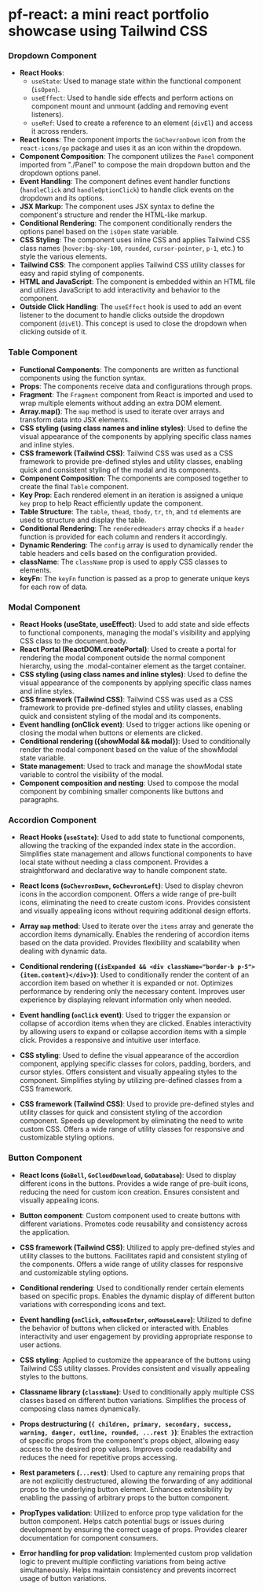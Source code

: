 # pf-react: a mini react portfolio showcase using Tailwind CSS

### Dropdown Component

- **React Hooks**:
  - `useState`: Used to manage state within the functional component (`isOpen`).
  - `useEffect`: Used to handle side effects and perform actions on component mount and unmount (adding and removing event listeners).
  - `useRef`: Used to create a reference to an element (`divEl`) and access it across renders.
- **React Icons**: The component imports the `GoChevronDown` icon from the `react-icons/go` package and uses it as an icon within the dropdown.
- **Component Composition**: The component utilizes the `Panel` component imported from "./Panel" to compose the main dropdown button and the dropdown options panel.
- **Event Handling**: The component defines event handler functions (`handleClick` and `handleOptionClick`) to handle click events on the dropdown and its options.
- **JSX Markup**: The component uses JSX syntax to define the component's structure and render the HTML-like markup.
- **Conditional Rendering**: The component conditionally renders the options panel based on the `isOpen` state variable.
- **CSS Styling**: The component uses inline CSS and applies Tailwind CSS class names (`hover:bg-sky-100`, `rounded`, `cursor-pointer`, `p-1`, etc.) to style the various elements.
- **Tailwind CSS**: The component applies Tailwind CSS utility classes for easy and rapid styling of components.
- **HTML and JavaScript**: The component is embedded within an HTML file and utilizes JavaScript to add interactivity and behavior to the component.
- **Outside Click Handling**: The `useEffect` hook is used to add an event listener to the document to handle clicks outside the dropdown component (`divEl`). This concept is used to close the dropdown when clicking outside of it.

### Table Component

- **Functional Components**: The components are written as functional components using the function syntax.
- **Props**: The components receive data and configurations through props.
- **Fragment**: The `Fragment` component from React is imported and used to wrap multiple elements without adding an extra DOM element.
- **Array.map()**: The `map` method is used to iterate over arrays and transform data into JSX elements.
- **CSS styling (using class names and inline styles)**: Used to define the visual appearance of the components by applying specific class names and inline styles.
- **CSS framework (Tailwind CSS)**: Tailwind CSS was used as a CSS framework to provide pre-defined styles and utility classes, enabling quick and consistent styling of the modal and its components.
- **Component Composition**: The components are composed together to create the final `Table` component.
- **Key Prop**: Each rendered element in an iteration is assigned a unique `key` prop to help React efficiently update the component.
- **Table Structure**: The `table`, `thead`, `tbody`, `tr`, `th`, and `td` elements are used to structure and display the table.
- **Conditional Rendering**: The `renderedHeaders` array checks if a `header` function is provided for each column and renders it accordingly.
- **Dynamic Rendering**: The `config` array is used to dynamically render the table headers and cells based on the configuration provided.
- **className**: The `className` prop is used to apply CSS classes to elements.
- **keyFn**: The `keyFn` function is passed as a prop to generate unique keys for each row of data.

### Modal Component

- **React Hooks (useState, useEffect)**: Used to add state and side effects to functional components, managing the modal's visibility and applying CSS class to the document.body.
- **React Portal (ReactDOM.createPortal)**: Used to create a portal for rendering the modal component outside the normal component hierarchy, using the .modal-container element as the target container.
- **CSS styling (using class names and inline styles)**: Used to define the visual appearance of the components by applying specific class names and inline styles.
- **CSS framework (Tailwind CSS)**: Tailwind CSS was used as a CSS framework to provide pre-defined styles and utility classes, enabling quick and consistent styling of the modal and its components.
- **Event handling (onClick event)**: Used to trigger actions like opening or closing the modal when buttons or elements are clicked.
- **Conditional rendering ({showModal && modal})**: Used to conditionally render the modal component based on the value of the showModal state variable.
- **State management**: Used to track and manage the showModal state variable to control the visibility of the modal.
- **Component composition and nesting**: Used to compose the modal component by combining smaller components like buttons and paragraphs.

### Accordion Component

- **React Hooks (`useState`)**: Used to add state to functional components, allowing the tracking of the expanded index state in the accordion. Simplifies state management and allows functional components to have local state without needing a class component. Provides a straightforward and declarative way to handle component state.

- **React Icons (`GoChevronDown`, `GoChevronLeft`)**: Used to display chevron icons in the accordion component. Offers a wide range of pre-built icons, eliminating the need to create custom icons. Provides consistent and visually appealing icons without requiring additional design efforts.

- **Array `map` method**: Used to iterate over the `items` array and generate the accordion items dynamically. Enables the rendering of accordion items based on the data provided. Provides flexibility and scalability when dealing with dynamic data.

- **Conditional rendering (`{isExpanded && <div className="border-b p-5">{item.content}</div>}`)**: Used to conditionally render the content of an accordion item based on whether it is expanded or not. Optimizes performance by rendering only the necessary content. Improves user experience by displaying relevant information only when needed.

- **Event handling (`onClick` event)**: Used to trigger the expansion or collapse of accordion items when they are clicked. Enables interactivity by allowing users to expand or collapse accordion items with a simple click. Provides a responsive and intuitive user interface.

- **CSS styling**: Used to define the visual appearance of the accordion component, applying specific classes for colors, padding, borders, and cursor styles. Offers consistent and visually appealing styles to the component. Simplifies styling by utilizing pre-defined classes from a CSS framework.

- **CSS framework (Tailwind CSS)**: Used to provide pre-defined styles and utility classes for quick and consistent styling of the accordion component. Speeds up development by eliminating the need to write custom CSS. Offers a wide range of utility classes for responsive and customizable styling options.

### Button Component

- **React Icons (`GoBell`, `GoCloudDownload`, `GoDatabase`)**: Used to display different icons in the buttons. Provides a wide range of pre-built icons, reducing the need for custom icon creation. Ensures consistent and visually appealing icons.

- **Button component**: Custom component used to create buttons with different variations. Promotes code reusability and consistency across the application.

- **CSS framework (Tailwind CSS)**: Utilized to apply pre-defined styles and utility classes to the buttons. Facilitates rapid and consistent styling of the components. Offers a wide range of utility classes for responsive and customizable styling options.

- **Conditional rendering**: Used to conditionally render certain elements based on specific props. Enables the dynamic display of different button variations with corresponding icons and text.

- **Event handling (`onClick`, `onMouseEnter`, `onMouseLeave`)**: Utilized to define the behavior of buttons when clicked or interacted with. Enables interactivity and user engagement by providing appropriate response to user actions.

- **CSS styling**: Applied to customize the appearance of the buttons using Tailwind CSS utility classes. Provides consistent and visually appealing styles to the buttons.

- **Classname library (`className`)**: Used to conditionally apply multiple CSS classes based on different button variations. Simplifies the process of composing class names dynamically.

- **Props destructuring (`{ children, primary, secondary, success, warning, danger, outline, rounded, ...rest }`)**: Enables the extraction of specific props from the component's props object, allowing easy access to the desired prop values. Improves code readability and reduces the need for repetitive props accessing.

- **Rest parameters (`...rest`)**: Used to capture any remaining props that are not explicitly destructured, allowing the forwarding of any additional props to the underlying button element. Enhances extensibility by enabling the passing of arbitrary props to the button component.

- **PropTypes validation**: Utilized to enforce prop type validation for the button component. Helps catch potential bugs or issues during development by ensuring the correct usage of props. Provides clearer documentation for component consumers.

- **Error handling for prop validation**: Implemented custom prop validation logic to prevent multiple conflicting variations from being active simultaneously. Helps maintain consistency and prevents incorrect usage of button variations.
